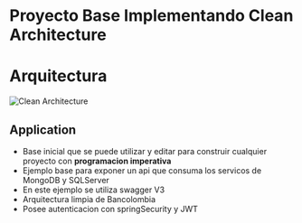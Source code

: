 # Proyecto Base Implementando Clean Architecture

# Arquitectura

![Clean Architecture](https://miro.medium.com/max/1400/1*ZdlHz8B0-qu9Y-QO3AXR_w.png)


## Application

- Base inicial que se puede utilizar y editar para construir cualquier proyecto con **programacion imperativa**
- Ejemplo base para exponer un api que consuma los servicos de MongoDB y SQLServer
- En este ejemplo se utiliza swagger V3
- Arquitectura limpia de Bancolombia
- Posee autenticacion con springSecurity y JWT
